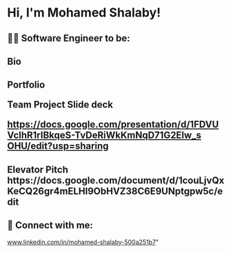 <h1>Hi, I'm Mohamed Shalaby!
<h2>👨‍💻 Software Engineer to be:</h2>

<h2>Bio</h2>


<h2> Portfolio
  
Team Project Slide deck  
  
[https://docs.google.com/presentation/d/1FDVUVclhR1rIBkqeS-TvDeRiWkKmNqD71G2Elw_s
OHU/edit?usp=sharing</h2>](https://drive.google.com/file/d/1jHIQ82yKapW1ov_87xpNHHfE2XOCUgY3/view?usp=drive_link)

<h2> Elevator Pitch 
https://docs.google.com/document/d/1couLjvQxKeCQ26gr4mELHl9ObHVZ38C6E9UNptgpw5c/edit</h2>
  
<h2> 🤳 Connect with me:</h2>

www.linkedin.com/in/mohamed-shalaby-500a251b7"



[linkedin]: www.linkedin.com/in/mohamed-shalaby-500a251b7

<!--
**joshmadakor1/joshmadakor1** is a ✨ _special_ ✨ repository because its `README.md` (this file) appears on your GitHub profile.

Here are some ideas to get you started:

- 🔭 I’m currently working on ...
- 🌱 I’m currently learning ...
- 👯 I’m looking to collaborate on ...
- 🤔 I’m looking for help with ...
- 💬 Ask me about ...
- 📫 How to reach me: ...
- 😄 Pronouns: ...
- ⚡ Fun fact: ...
-->

